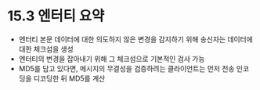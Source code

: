 # 15.3 엔터티 요약

- 엔터티 본문 데이터에 대한 의도하지 않은 변경을 감지하기 위해 송신자는 데이터에 대한 체크섬을 생성
- 엔터티의 변경을 잡아내기 위해 그 체크섬으로 기본적인 검사 가능
- MD5를 담고 있다면, 메시지의 무결성을 검증하려는 클라이언트는 먼저 전송 인코딩을 디코딩한 뒤 MD5를 계산
